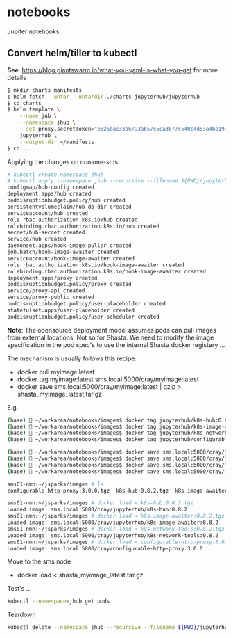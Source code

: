 # notebooks
Jupiter notebooks

## Convert helm/tiller to kubectl
__See__: https://blog.giantswarm.io/what-you-yaml-is-what-you-get for more details

```bash
$ mkdir charts manifests
$ helm fetch --untar --untardir ./charts jupyterhub/jupyterhub
$ cd charts
$ helm template \
    --name jub \
    --namespace jhub \
    --set proxy.secretToken="b326bae33a6793ab57c5ca3677c540c4d53a4be193c7551adcb0778018e05d97" \
    jupyterhub \
    --output-dir ~/manifests
$ cd ..
```

Applying the changes on noname-sms

```bash
# kubectl create namespace jhub
# kubectl apply --namespace jhub --recursive --filename ${PWD}/jupyterhub
configmap/hub-config created
deployment.apps/hub created
poddisruptionbudget.policy/hub created
persistentvolumeclaim/hub-db-dir created
serviceaccount/hub created
role.rbac.authorization.k8s.io/hub created
rolebinding.rbac.authorization.k8s.io/hub created
secret/hub-secret created
service/hub created
daemonset.apps/hook-image-puller created
job.batch/hook-image-awaiter created
serviceaccount/hook-image-awaiter created
role.rbac.authorization.k8s.io/hook-image-awaiter created
rolebinding.rbac.authorization.k8s.io/hook-image-awaiter created
deployment.apps/proxy created
poddisruptionbudget.policy/proxy created
service/proxy-api created
service/proxy-public created
poddisruptionbudget.policy/user-placeholder created
statefulset.apps/user-placeholder created
poddisruptionbudget.policy/user-scheduler created
```

__Note__: The opensource deployment model assumes pods can pull images from external locations. Not so for Shasta. We need to modify the image specification in the pod spec's to use the internal Shasta docker registery ... 

The mechanism is usually follows this recipe.

* docker pull myimage:latest
* docker tag myimage:latest sms.local:5000/cray/myimage:latest
* docker save sms.local:5000/cray/myimage:latest | gzip > shasta_myimage_latest.tar.gz

E.g.
```bash
(base) 🐳 ~/workarea/notebooks/images$ docker tag jupyterhub/k8s-hub:0.8.2 sms.local:5000/cache/jupyterhub/k8s-hub:0.8.2
(base) 🐳 ~/workarea/notebooks/images$ docker tag jupyterhub/k8s-image-awaiter:0.8.2 sms.local:5000/cache/jupyterhub/k8s-image-awaiter:0.8.2
(base) 🐳 ~/workarea/notebooks/images$ docker tag jupyterhub/k8s-network-tools:0.8.2 sms.local:5000/cache/jupyterhub/k8s-network-tools:0.8.2
(base) 🐳 ~/workarea/notebooks/images$ docker tag jupyterhub/configurable-http-proxy:3.0.0 sms.local:5000/cache/jupyterhub/configurable-http-proxy:3.0.0
```

```bash
(base) 🐳 ~/workarea/notebooks/images$ docker save sms.local:5000/cray/jupyterhub/k8s-hub:0.8.2 | gzip > k8s-hub:0.8.2.tgz
(base) 🐳 ~/workarea/notebooks/images$ docker save sms.local:5000/cray/jupyterhub/k8s-image-awaiter:0.8.2 | gzip > k8s-image-awaiter:0.8.2.tgz
(base) 🐳 ~/workarea/notebooks/images$ docker save sms.local:5000/cray/jupyterhub/k8s-network-tools:0.8.2 | gzip > k8s-network-tools:0.8.2.tgz
(base) 🐳 ~/workarea/notebooks/images$ docker save sms.local:5000/cray/jupyterhub/configurable-http-proxy:3.0.0 | gzip > configurable-http-proxy:3.0.0.tgz
```

```bash
sms01-nmn:~/jsparks/images # ls
configurable-http-proxy:3.0.0.tgz  k8s-hub:0.8.2.tgz  k8s-image-awaiter:0.8.2.tgz  k8s-network-tools:0.8.2.tgz

sms01-nmn:~/jsparks/images # docker load < k8s-hub:0.8.2.tgz
Loaded image: sms.local:5000/cray/jupyterhub/k8s-hub:0.8.2
sms01-nmn:~/jsparks/images # docker load < k8s-image-awaiter:0.8.2.tgz
Loaded image: sms.local:5000/cray/jupyterhub/k8s-image-awaiter:0.8.2
sms01-nmn:~/jsparks/images # docker load < k8s-network-tools:0.8.2.tgz
Loaded image: sms.local:5000/cray/jupyterhub/k8s-network-tools:0.8.2
sms01-nmn:~/jsparks/images # docker load < configurable-http-proxy:3.0.0.tgz
Loaded image: sms.local:5000/cray/configurable-http-proxy:3.0.0
```

Move to the sms node

* docker load < shasta_myimage_latest.tar.gz


Test's ...

```bash
kubectl --namespace=jhub get pods
```

Teardown

```bash
kubectl delete --namespace jhub --recursive --filename ${PWD}/jupyterhub
```
